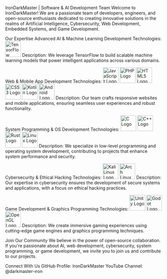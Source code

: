 IronDarkMaster | Software & AI Development Team
Welcome to IronDarkMaster!
We are a passionate team of developers, engineers, and open-source enthusiasts dedicated to creating innovative solutions in the realms of Artificial Intelligence, Cybersecurity, Web Development, Embedded Systems, and Game Development.

Our Expertise
Advanced AI & Machine Learning Development
Technologies:
<img src="https://upload.wikimedia.org/wikipedia/commons/2/2d/Tensorflow_logo.svg" alt="TensorFlow Logo" width="50" height="50">
Description:
We leverage TensorFlow to build scalable machine learning models that power intelligent applications across various domains.

Web & Mobile App Development
Technologies:
<img src="https://upload.wikimedia.org/wikipedia/commons/6/6a/JavaScript-logo.png" alt="JavaScript Logo" width="50" height="50"> <img src="https://upload.wikimedia.org/wikipedia/commons/2/27/PHP-logo.svg" alt="PHP Logo" width="50" height="50"> <img src="https://upload.wikimedia.org/wikipedia/commons/6/61/HTML5_logo_and_wordmark.svg" alt="HTML5 Logo" width="50" height="50"> <img src="https://upload.wikimedia.org/wikipedia/commons/d/d5/CSS3_logo_and_wordmark.svg" alt="CSS3 Logo" width="50" height="50"> <img src="https://upload.wikimedia.org/wikipedia/commons/7/74/Kotlin_Icon.png" alt="Kotlin Logo" width="50" height="50"> <img src="https://upload.wikimedia.org/wikipedia/commons/d/d7/Android_robot.svg" alt="Android Logo" width="50" height="50">
Description:
Our team crafts responsive websites and mobile applications, ensuring seamless user experiences and robust functionality.

System Programming & OS Development
Technologies:
<img src="https://upload.wikimedia.org/wikipedia/commons/1/18/C_Programming_Language.svg" alt="C Logo" width="50" height="50"> <img src="https://upload.wikimedia.org/wikipedia/commons/1/1d/C%2B%2B_Logo.svg" alt="C++ Logo" width="50" height="50"> <img src="https://upload.wikimedia.org/wikipedia/commons/d/d5/Rust_programming_language_black_logo.svg" alt="Rust Logo" width="50" height="50"> <img src="https://upload.wikimedia.org/wikipedia/commons/3/35/Tux.svg" alt="Linux Logo" width="50" height="50">
Description:
We specialize in low-level programming and operating system development, contributing to projects that enhance system performance and security.

Cybersecurity & Ethical Hacking
Technologies:
<img src="https://upload.wikimedia.org/wikipedia/commons/2/2a/Kali-dragon-icon.svg" alt="Kali Linux Logo" width="50" height="50"> <img src="https://upload.wikimedia.org/wikipedia/commons/a/a5/Archlinux-icon-crystal-64.svg" alt="Arch Linux Logo" width="50" height="50">
Description:
Our expertise in cybersecurity ensures the development of secure systems and applications, with a focus on ethical hacking practices.

Game Development & Graphics Programming
Technologies:
<img src="https://upload.wikimedia.org/wikipedia/commons/1/19/Unity_Technologies_logo.svg" alt="Unity Logo" width="50" height="50"> <img src="https://upload.wikimedia.org/wikipedia/commons/6/6a/Godot_logo.svg" alt="Godot Logo" width="50" height="50"> <img src="https://upload.wikimedia.org/wikipedia/commons/2/2d/OpenGL_logo.svg" alt="OpenGL Logo" width="50" height="50">
Description:
We create immersive gaming experiences using cutting-edge game engines and graphics programming techniques.

Join Our Community
We believe in the power of open-source collaboration. If you're passionate about AI, web development, cybersecurity, system programming, or game development, we invite you to join us and contribute to our projects.

Connect With Us
GitHub Profile: IronDarkMaster
YouTube Channel: @darkmaster-ıron
